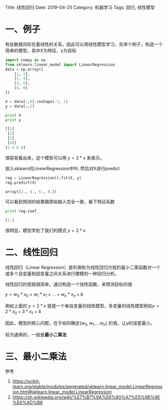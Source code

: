 Title: 线性回归
Date: 2019-04-25
Category: 机器学习
Tags: 回归, 线性模型

# 一、例子

有些数据间存在着线性的关系，因此可以用线性模型学习，先举个例子，构造一个简单的模型，其中X为特征，y为目标

```python
import numpy as np
from sklearn.linear_model import LinearRegression
data = np.array([
    [1, 2], 
    [2, 4], 
    [3, 6], 
    [4, 8]
])

X = data[:,0].reshape(-1, 1)
y = data[:,1]

print X
print y
```

```python
[[1]
 [2]
 [3]
 [4]]
[2 4 6 8]
```

很容易看出来，这个模型可以用 $y=2*x$ 来表示。

放入sklearn的LinearRegression中fit, 然后对X进行predict
```python
reg = LinearRegression().fit(X, y)
reg.predict(X)
```

```python
array([2., 4., 6., 8.])
```

可以看到预测的结果跟原始输入完全一致，看下特征系数

```python
print reg.coef_
```
```python
[2.]
```

很明显，模型学到了我们的模式 $y=2*x$ 

# 二、线性回归

线性回归（Linear Regression）是利用称为线性回归方程的最小二乘函数对一个或多个自变量和因变量之间关系进行建模的一种回归分析。

线性回归的思路很简单，通过构造一个线性函数，来预测目标的值

$y=w_0*x_0 + w_1*x_1 + ... + w_n*x_n + b$

例如上面的 $y=2*x$ 就是一个单自变量的线性模型，多变量的线性模型例如$y=2*x_0 + 3*x_1 + 4$  

因此，模型的核心问题，在于如何确定$(w_0, w_1, ... w_n)$ 的值，让y的误差最小。

较为通用的，一般是**最小二乘法**

# 三、最小二乘法



参考 

1. https://scikit-learn.org/stable/modules/generated/sklearn.linear_model.LinearRegression.html#sklearn.linear_model.LinearRegression
2. https://zh.wikipedia.org/wiki/%E7%B7%9A%E6%80%A7%E5%9B%9E%E6%AD%B8
